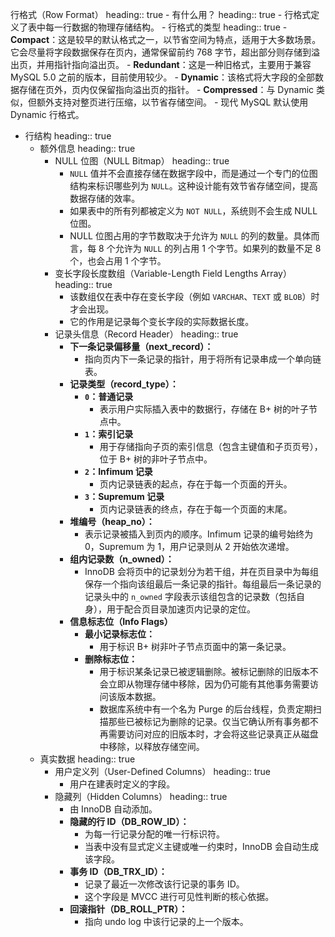 行格式（Row Format）
heading:: true
	- 有什么用？
	  heading:: true
		- 行格式定义了表中每一行数据的物理存储结构。
	- 行格式的类型
	  heading:: true
		- **Compact**：这是较早的默认格式之一，以节省空间为特点，适用于大多数场景。它会尽量将字段数据保存在页内，通常保留前约 768 字节，超出部分则存储到溢出页，并用指针指向溢出页。
		- **Redundant**：这是一种旧格式，主要用于兼容 MySQL 5.0 之前的版本，目前使用较少。
		- **Dynamic**：该格式将大字段的全部数据存储在页外，页内仅保留指向溢出页的指针。
		- **Compressed**：与 Dynamic 类似，但额外支持对整页进行压缩，以节省存储空间。
	- 现代 MySQL 默认使用 Dynamic 行格式。
- 行结构
  heading:: true
	- 额外信息
	  heading:: true
		- NULL 位图（NULL Bitmap）
		  heading:: true
			- `NULL` 值并不会直接存储在数据字段中，而是通过一个专门的位图结构来标识哪些列为 `NULL`。这种设计能有效节省存储空间，提高数据存储的效率。
			- 如果表中的所有列都被定义为 `NOT NULL`，系统则不会生成 NULL 位图。
			- NULL 位图占用的字节数取决于允许为 `NULL` 的列的数量。具体而言，每 8 个允许为 `NULL` 的列占用 1 个字节。如果列的数量不足 8 个，也会占用 1 个字节。
		- 变长字段长度数组（Variable-Length Field Lengths Array）
		  heading:: true
			- 该数组仅在表中存在变长字段（例如 `VARCHAR`、`TEXT` 或 `BLOB`）时才会出现。
			- 它的作用是记录每个变长字段的实际数据长度。
		- 记录头信息（Record Header）
		  heading:: true
			- **下一条记录偏移量（next_record）：**
				- 指向页内下一条记录的指针，用于将所有记录串成一个单向链表。
			- **记录类型（record_type）：**
				- **`0`：普通记录**
					- 表示用户实际插入表中的数据行，存储在 B+ 树的叶子节点中。
				- **`1`：索引记录**
					- 用于存储指向子页的索引信息（包含主键值和子页页号），位于 B+ 树的非叶子节点中。
				- **`2`：Infimum 记录**
					- 页内记录链表的起点，存在于每一个页面的开头。
				- **`3`：Supremum 记录**
					- 页内记录链表的终点，存在于每一个页面的末尾。
			- **堆编号（heap_no）：**
				- 表示记录被插入到页内的顺序。Infimum 记录的编号始终为 0，Supremum 为 1，用户记录则从 2 开始依次递增。
			- **组内记录数（n_owned）：**
				- InnoDB 会将页中的记录划分为若干组，并在页目录中为每组保存一个指向该组最后一条记录的指针。每组最后一条记录的记录头中的 `n_owned` 字段表示该组包含的记录数（包括自身），用于配合页目录加速页内记录的定位。
			- **信息标志位（Info Flags）**
				- **最小记录标志位：**
					- 用于标识 B+ 树非叶子节点页面中的第一条记录。
				- **删除标志位：**
					- 用于标识某条记录已被逻辑删除。被标记删除的旧版本不会立即从物理存储中移除，因为仍可能有其他事务需要访问该版本数据。
					- 数据库系统中有一个名为 Purge 的后台线程，负责定期扫描那些已被标记为删除的记录。仅当它确认所有事务都不再需要访问对应的旧版本时，才会将这些记录真正从磁盘中移除，以释放存储空间。
	- 真实数据
	  heading:: true
		- 用户定义列（User-Defined Columns）
		  heading:: true
			- 用户在建表时定义的字段。
		- 隐藏列（Hidden Columns）
		  heading:: true
			- 由 InnoDB 自动添加。
			- **隐藏的行 ID（DB_ROW_ID）：**
				- 为每一行记录分配的唯一行标识符。
				- 当表中没有显式定义主键或唯一约束时，InnoDB 会自动生成该字段。
			- **事务 ID（DB_TRX_ID）：**
				- 记录了最近一次修改该行记录的事务 ID。
				- 这个字段是 MVCC 进行可见性判断的核心依据。
			- **回滚指针（DB_ROLL_PTR）：**
				- 指向 undo log 中该行记录的上一个版本。